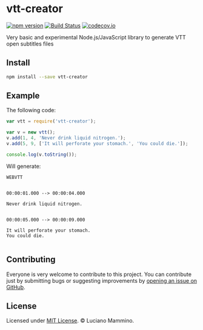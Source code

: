 # vtt-creator

[![npm version](https://badge.fury.io/js/vtt-creator.svg)](http://badge.fury.io/js/vtt-creator)
[![Build Status](https://travis-ci.org/lmammino/vtt-creator.svg?branch=master)](https://travis-ci.org/lmammino/vtt-creator)
[![codecov.io](https://codecov.io/gh/lmammino/vtt-creator/coverage.svg?branch=master)](https://codecov.io/gh/lmammino/vtt-creator)

Very basic and experimental Node.js/JavaScript library to generate VTT open subtitles files


## Install

```bash
npm install --save vtt-creator
```

## Example

The following code:

```javascript
var vtt = require('vtt-creator');

var v = new vtt();
v.add(1, 4, 'Never drink liquid nitrogen.');
v.add(5, 9, ['It will perforate your stomach.', 'You could die.']);

console.log(v.toString());
```

Will generate:

```plain
WEBVTT


00:00:01.000 --> 00:00:04.000

Never drink liquid nitrogen.


00:00:05.000 --> 00:00:09.000

It will perforate your stomach.
You could die.


```

## Contributing

Everyone is very welcome to contribute to this project.
You can contribute just by submitting bugs or suggesting improvements by
[opening an issue on GitHub](https://github.com/lmammino/wtt-creator/issues).


## License

Licensed under [MIT License](LICENSE). © Luciano Mammino.
